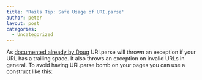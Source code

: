 ```yaml
---
title: 'Rails Tip: Safe Usage of URI.parse'
author: peter
layout: post
categories:
  - Uncategorized
---
```

As [documented already by Doug][1] URI.parse will thrown an exception if your URL has a trailing space. It also throws an exception on invalid URLs in general. To avoid having URI.parse bomb on your pages you can use a construct like this:

 [1]: http://www.practicalguile.com/2007/09/15/raising-uriinvalidurierror-from-a-perfectly-valid-uri/